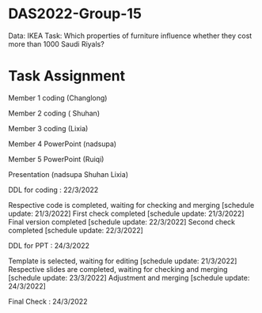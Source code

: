 # DAS2022-Group-15
Data: IKEA
Task: Which properties of furniture influence whether they cost more than 1000 Saudi Riyals?

# Task Assignment

Member 1 coding (Changlong)

Member 2 coding ( Shuhan)

Member 3 coding (Lixia)

Member 4 PowerPoint (nadsupa)

Member 5 PowerPoint (Ruiqi)

Presentation (nadsupa Shuhan Lixia)

DDL for coding : 22/3/2022

Respective code is completed, waiting for checking and merging [schedule update: 21/3/2022]
First check completed [schedule update: 21/3/2022]
Final version completed [schedule update: 22/3/2022]
Second check completed [schedule update: 22/3/2022]

DDL for PPT : 24/3/2022

Template is selected, waiting for editing [schedule update: 21/3/2022]
Respective slides are completed, waiting for checking and merging [schedule update: 23/3/2022] Adjustment and merging [schedule update: 24/3/2022]

Final Check : 24/3/2022
